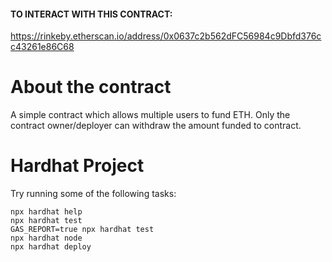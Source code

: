 
#### TO INTERACT WITH THIS CONTRACT:
https://rinkeby.etherscan.io/address/0x0637c2b562dFC56984c9Dbfd376cc43261e86C68

# About the contract

A simple contract which allows multiple users to fund ETH. Only the contract owner/deployer can withdraw the amount funded to contract.

# Hardhat Project

Try running some of the following tasks:

```shell
npx hardhat help
npx hardhat test
GAS_REPORT=true npx hardhat test
npx hardhat node
npx hardhat deploy
```
